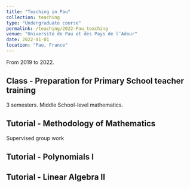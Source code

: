 ```yaml
---
title: "Teaching in Pau"
collection: teaching
type: "Undergraduate course"
permalink: /teaching/2022-Pau_teaching
venue: "Université de Pau et des Pays de l’Adour"
date: 2022-01-01
location: "Pau, France"
---
```


From 2019 to 2022.

## Class - Preparation for Primary School teacher training
3 semesters. Middle School-level mathematics.

## Tutorial - Methodology of Mathematics
Supervised group work

## Tutorial - Polynomials I

## Tutorial - Linear Algebra II
